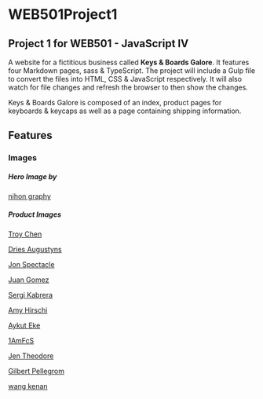 # WEB501Project1
## Project 1 for WEB501 - JavaScript IV

A website for a fictitious business called __Keys &amp; Boards Galore__. It features four Markdown pages, sass &amp; TypeScript. The project will include a Gulp file to convert the files into HTML, CSS &amp; JavaScript respectively. It will also watch for file changes and refresh the browser to then show the changes.

Keys &amp; Boards Galore is composed of an index, product pages for keyboards & keycaps as well as a page containing shipping information.

## Features

### Images
##### Hero Image by 

[nihon graphy](https://unsplash.com/@nihongraphy?utm_medium=referral&amp;utm_campaign=photographer-credit&amp;utm_content=creditBadge)

##### Product Images
[Troy Chen](https://unsplash.com/@cbben?utm_medium=referral&amp;utm_campaign=photographer-credit&amp;utm_content=creditBadge)

[Dries Augustyns](https://unsplash.com/@drieaugu?utm_medium=referral&amp;utm_campaign=photographer-credit&amp;utm_content=creditBadge)

[Jon Spectacle](https://unsplash.com/@jonspectacle?utm_medium=referral&amp;utm_campaign=photographer-credit&amp;utm_content=creditBadge)

[Juan Gomez](https://unsplash.com/@nosoylasonia?utm_medium=referral&amp;utm_campaign=photographer-credit&amp;utm_content=creditBadge)

[Sergi Kabrera](https://unsplash.com/@skabrera?utm_medium=referral&amp;utm_campaign=photographer-credit&amp;utm_content=creditBadge)

[Amy Hirschi](https://unsplash.com/@amyhirschi?utm_medium=referral&amp;utm_campaign=photographer-credit&amp;utm_content=creditBadge)

[Aykut Eke](https://unsplash.com/@aykuteke?utm_medium=referral&amp;utm_campaign=photographer-credit&amp;utm_content=creditBadge)

[1AmFcS](https://unsplash.com/@1amfcs?utm_medium=referral&amp;utm_campaign=photographer-credit&amp;utm_content=creditBadge)

[Jen Theodore](https://unsplash.com/@jentheodore?utm_medium=referral&amp;utm_campaign=photographer-credit&amp;utm_content=creditBadge)

[Gilbert Pellegrom](https://unsplash.com/@gilbitron?utm_medium=referral&amp;utm_campaign=photographer-credit&amp;utm_content=creditBadge)

[wang kenan](https://unsplash.com/@kernan83?utm_medium=referral&amp;utm_campaign=photographer-credit&amp;utm_content=creditBadge)